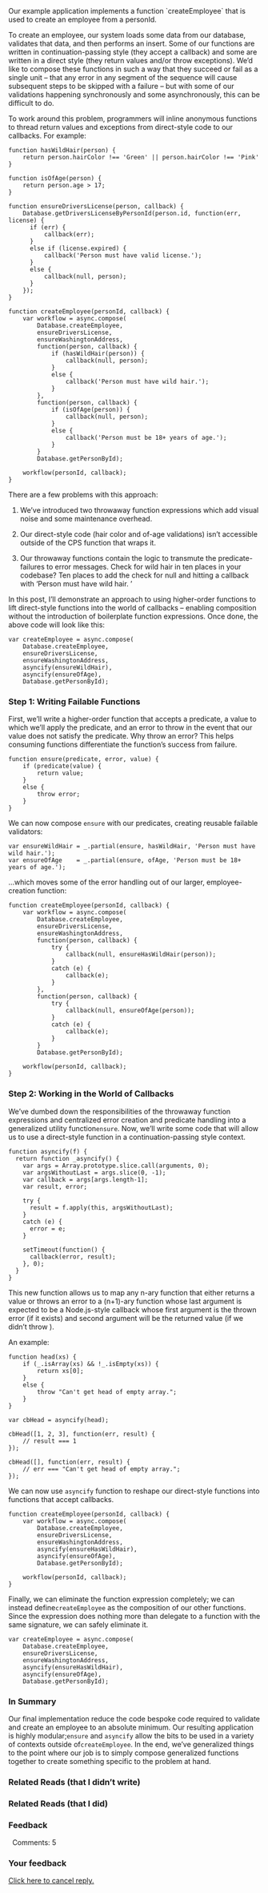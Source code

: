 <article id="post_10621" class="post-10621 post type-post status-publish format-
standard hentry category-web tag-functional-programming tag-javascript
"><header></header>
Our example application implements a function `createEmployee` that is used to
create an employee from a personId.

To create an employee, our system loads some data from our database, validates
that data, and then performs an insert. Some of our functions are written in 
continuation-passing style (they accept a callback) and some are written in a 
direct style (they return values and/or throw exceptions). We’d like to compose 
these functions in such a way that they succeed or fail as a single unit – that 
any error in any segment of the sequence will cause subsequent steps to be 
skipped with a failure – but with some of our validations happening 
synchronously and some asynchronously, this can be difficult to do.

To work around this problem, programmers will inline anonymous functions to
thread return values and exceptions from direct-style code to our callbacks. For
example:

    function hasWildHair(person) {
        return person.hairColor !== 'Green' || person.hairColor !== 'Pink'
    }
    
    function isOfAge(person) {
        return person.age > 17;
    }
    
    function ensureDriversLicense(person, callback) {
        Database.getDriversLicenseByPersonId(person.id, function(err, license) {
          if (err) {
              callback(err);
          }
          else if (license.expired) {
              callback('Person must have valid license.');
          }
          else {
              callback(null, person);
          }
        });
    }
    
    function createEmployee(personId, callback) {
        var workflow = async.compose(
            Database.createEmployee,
            ensureDriversLicense,
            ensureWashingtonAddress,
            function(person, callback) {
                if (hasWildHair(person)) {
                    callback(null, person);   
                }
                else {
                    callback('Person must have wild hair.');
                }
            },
            function(person, callback) {
                if (isOfAge(person)) {
                    callback(null, person);
                }
                else {
                    callback('Person must be 18+ years of age.');
                }
            }
            Database.getPersonById);
        
        workflow(personId, callback);
    }
    

There are a few problems with this approach:

1.  We’ve introduced two throwaway function expressions which add visual
    noise and some maintenance overhead.
   
2.  Our direct-style code (hair color and of-age validations) isn’t
    accessible outside of the CPS function that wraps it.
   
3.  Our throwaway functions contain the logic to transmute the predicate-
    failures to error messages. Check for wild hair in ten places in your codebase? 
    Ten places to add the check for null and hitting a callback with ‘Person must 
    have wild hair.
    ’

In this post, I’ll demonstrate an approach to using higher-order functions to
lift direct-style functions into the world of callbacks – enabling composition 
without the introduction of boilerplate function expressions. Once done, the 
above code will look like this:

    var createEmployee = async.compose(
        Database.createEmployee,
        ensureDriversLicense,
        ensureWashingtonAddress,
        asyncify(ensureWildHair),
        asyncify(ensureOfAge),
        Database.getPersonById);
    

### Step 1: Writing Failable Functions

First, we’ll write a higher-order function that accepts a predicate, a value
to which we’ll apply the predicate, and an error to throw in the event that our 
value does not satisfy the predicate. Why throw an error? This helps consuming 
functions differentiate the function’s success from failure.

    function ensure(predicate, error, value) {
        if (predicate(value) {
            return value;
        }
        else {
            throw error;
        }
    }
    

We can now compose `ensure` with our predicates, creating reusable failable
validators:

    var ensureWildHair = _.partial(ensure, hasWildHair, 'Person must have wild hair.');
    var ensureOfAge    = _.partial(ensure, ofAge, 'Person must be 18+ years of age.');
    

…which moves some of the error handling out of our larger, employee-creation
function:

    function createEmployee(personId, callback) {
        var workflow = async.compose(
            Database.createEmployee,
            ensureDriversLicense,
            ensureWashingtonAddress,
            function(person, callback) {
                try {
                    callback(null, ensureHasWildHair(person));
                }
                catch (e) {
                    callback(e);
                }
            },
            function(person, callback) {
                try {
                    callback(null, ensureOfAge(person));
                }
                catch (e) {
                    callback(e);
                }
            }
            Database.getPersonById);
        
        workflow(personId, callback);
    }
    

### Step 2: Working in the World of Callbacks

We’ve dumbed down the responsibilities of the throwaway function expressions
and centralized error creation and predicate handling into a generalized utility
function`ensure`. Now, we’ll write some code that will allow us to use a
direct-style function in a continuation-passing style context.

    function asyncify(f) {
      return function _asyncify() {
        var args = Array.prototype.slice.call(arguments, 0);
        var argsWithoutLast = args.slice(0, -1);
        var callback = args[args.length-1];
        var result, error;
    
        try {
          result = f.apply(this, argsWithoutLast);
        }
        catch (e) {
          error = e;
        }
    
        setTimeout(function() {
          callback(error, result);
        }, 0);
      }
    }
    

This new function allows us to map any n-ary function that either returns a
value or throws an error to a (n+1)-ary function whose last argument is expected
to be a Node.js-style callback whose first argument is the thrown error (if it 
exists) and second argument will be the returned value (if we didn’t throw
).

An example:

    function head(xs) {
        if (_.isArray(xs) && !_.isEmpty(xs)) {
            return xs[0];
        }
        else {
            throw "Can't get head of empty array.";
        }
    }
    
    var cbHead = asyncify(head);
    
    cbHead([1, 2, 3], function(err, result) {
        // result === 1
    });
    
    cbHead([], function(err, result) {
        // err === "Can't get head of empty array.";
    });
    

We can now use `asyncify` function to reshape our direct-style functions into
functions that accept callbacks.

    function createEmployee(personId, callback) {
        var workflow = async.compose(
            Database.createEmployee,
            ensureDriversLicense,
            ensureWashingtonAddress,
            asyncify(ensureHasWildHair),
            asyncify(ensureOfAge),
            Database.getPersonById);
        
        workflow(personId, callback);
    }
    

Finally, we can eliminate the function expression completely; we can instead
define`createEmployee` as the composition of our other functions. Since the
expression does nothing more than delegate to a function with the same signature,
we can safely eliminate it.

    var createEmployee = async.compose(
        Database.createEmployee,
        ensureDriversLicense,
        ensureWashingtonAddress,        
        asyncify(ensureHasWildHair), 
        asyncify(ensureOfAge),
        Database.getPersonById);
    

### In Summary

Our final implementation reduce the code bespoke code required to validate and
create an employee to an absolute minimum. Our resulting application is highly 
modular;`ensure` and `asyncify` allow the bits to be used in a variety of
contexts outside of`createEmployee`. In the end, we’ve generalized things to
the point where our job is to simply compose generalized functions together to 
create something specific to the problem at hand.

### Related Reads (that I didn’t write)

### Related Reads (that I did)

### Feedback

  Comments: 5<section id="respond" class="append-xs-30">

### Your feedback

[Click here to cancel reply.][1]</section></article>


 [1]: http://blog.carbonfive.com/2015/01/29/composing-synchronous-and-asynchronous-functions-in-javascript/#respond